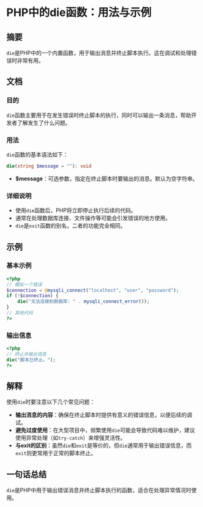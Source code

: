 <!--
Meta Description: # PHP中的die函数：用法与示例 ## 摘要 `die`是PHP中的一个内置函数，用于输出消息并终止脚本执行。这在调试和处理错误时非常有用。 ## 文档 ### 目的 `die`函数主要用于在发生错误时终止脚本的执行，同时可以输出一条消息，帮助开发者了解发生了什么问题。 ### 用法 `die`...
Meta Keywords: die, php, exit, message, connection
-->

# PHP中的die函数：用法与示例

## 摘要
`die`是PHP中的一个内置函数，用于输出消息并终止脚本执行。这在调试和处理错误时非常有用。

## 文档
### 目的
`die`函数主要用于在发生错误时终止脚本的执行，同时可以输出一条消息，帮助开发者了解发生了什么问题。

### 用法
`die`函数的基本语法如下：
```php
die(string $message = ""): void
```
- **$message**：可选参数，指定在终止脚本时要输出的消息。默认为空字符串。

### 详细说明
- 使用`die`函数后，PHP将立即停止执行后续的代码。
- 通常在处理数据库连接、文件操作等可能会引发错误的地方使用。
- `die`是`exit`函数的别名，二者的功能完全相同。

## 示例
### 基本示例
```php
<?php
// 模拟一个错误
$connection = @mysqli_connect("localhost", "user", "password");
if (!$connection) {
    die("无法连接到数据库: " . mysqli_connect_error());
}
// 其他代码
?>
```

### 输出信息
```php
<?php
// 终止并输出信息
die("脚本已终止。");
?>
```

## 解释
使用`die`时要注意以下几个常见问题：
- **输出消息的内容**：确保在终止脚本时提供有意义的错误信息，以便后续的调试。
- **避免过度使用**：在大型项目中，频繁使用`die`可能会导致代码难以维护，建议使用异常处理（如`try-catch`）来增强灵活性。
- **与exit的区别**：虽然`die`和`exit`是等价的，但`die`通常用于输出错误信息，而`exit`则更常用于正常的脚本终止。

## 一句话总结
`die`是PHP中用于输出错误消息并终止脚本执行的函数，适合在处理异常情况时使用。